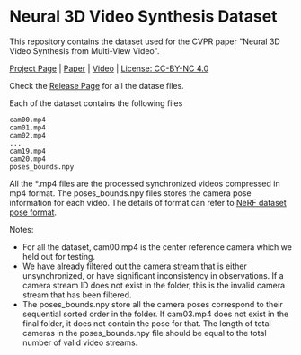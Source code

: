 # Neural 3D Video Synthesis Dataset

This repository contains the dataset used for the CVPR paper "Neural 3D Video Synthesis from Multi-View Video".

[Project Page](https://neural-3d-video.github.io/) | [Paper](https://neural-3d-video.github.io/resources/paper.pdf) | [Video](https://neural-3d-video.github.io/) | [License: CC-BY-NC 4.0](LICENSE)

Check the [Release Page](https://github.com/facebookresearch/Neural_3D_Video/releases/tag/v1.0) for all the datase files.

Each of the dataset contains the following files
```
cam00.mp4
cam01.mp4
cam02.mp4
...
cam19.mp4
cam20.mp4
poses_bounds.npy
```

All the *.mp4 files are the processed synchronized videos compressed in mp4 format. The poses_bounds.npy files stores the camera pose information for each video. The details of format can refer to [NeRF dataset pose format](https://github.com/bmild/nerf#generating-poses-for-your-own-scenes).

Notes:
* For all the dataset, cam00.mp4 is the center reference camera which we held out for testing.
* We have already filtered out the camera stream that is either unsynchronized, or have significant inconsistency in observations. If a camera stream ID does not exist in the folder, this is the invalid camera stream that has been filtered.
* The poses_bounds.npy store all the camera poses correspond to their sequential sorted order in the folder. If cam03.mp4 does not exist in the final folder, it does not contain the pose for that. The length of total cameras in the poses_bounds.npy file should be equal to the total number of valid video streams.
